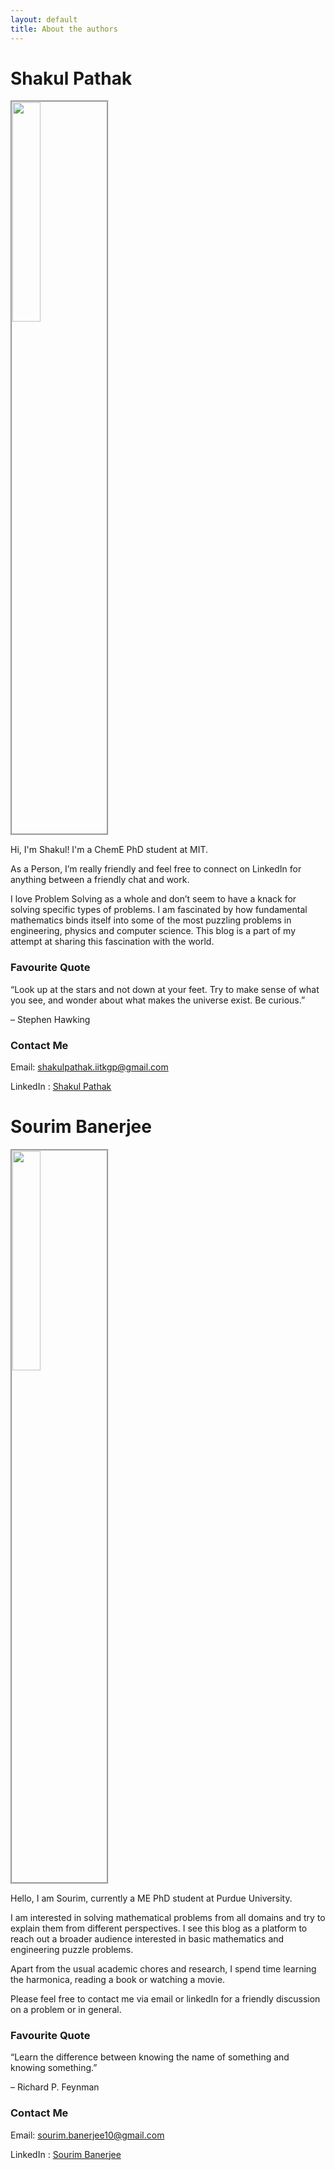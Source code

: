 ```yaml
---
layout: default
title: About the authors
---
```

# Shakul Pathak

<img class="profile-picture" src="{{site.baseurl}}/{{site.profile-picture}}" style="width:30%;border-style:groove">

Hi, I'm Shakul! I'm a ChemE PhD student at MIT.

As a Person, I’m really friendly and feel free to connect on LinkedIn for anything between a friendly chat and work.

I love Problem Solving as a whole and don’t seem to have a knack for solving specific types of problems. I am fascinated by how fundamental mathematics binds itself into
some of the most puzzling problems in engineering, physics and computer science. This blog is a part of my attempt at sharing this fascination with the world.

### Favourite Quote

“Look up at the stars and not down at your feet. Try to make sense of what you see, and wonder about what makes the universe exist. Be curious.”

 – Stephen Hawking


### Contact Me
Email: [shakulpathak.iitkgp@gmail.com](mailto:shakulpathak.iitkgp@gmail.com)


LinkedIn : [Shakul Pathak](https://www.linkedin.com/in/shakul-pathak/)

# Sourim Banerjee

<img class="profile-picture" src="../assets/profile2.jpeg" style="width:30%;border-style:groove">

Hello, I am Sourim, currently a ME PhD student at Purdue University.

I am interested in solving mathematical problems from all domains and try to explain them from different perspectives. I see this blog as a platform to reach out a broader audience interested in basic mathematics and engineering puzzle problems.

Apart from the usual academic chores and research, I spend time learning the harmonica, reading a book or watching a movie.

Please feel free to contact me via email or linkedIn for a friendly discussion on a problem or in general.

### Favourite Quote

“Learn the difference between knowing the name of something and knowing something.”

 – Richard P. Feynman

### Contact Me
Email: [sourim.banerjee10@gmail.com](mailto:sourim.banerjee10@gmail.com)


LinkedIn : [Sourim Banerjee](https://www.linkedin.com/in/sourim-banerjee10/)
